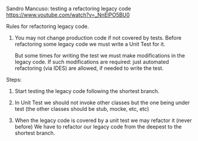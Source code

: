 Sandro Mancuso: testing a refactoring legacy code
https://www.youtube.com/watch?v=_NnElPO5BU0

Rules for refactoring legacy code.

1. You may not change production code if not covered by tests. Before refactoring some legacy code we must write a Unit Test for it.

   But some times for writing the test we must make modifications in the legacy code. If such modifications are required: just automated refactoring (via IDES) are allowed, if needed to write the test.


Steps:

1. Start testing the legacy code following the shortest branch.

2. In Unit Test we should not invoke other classes but the one being under test (the other classes should be stub, mocke, etc, etc)

3. When the legacy code is covered by a unit test we may refactor it (never before) We have to refactor our legacy code from the deepest to the shortest branch.

